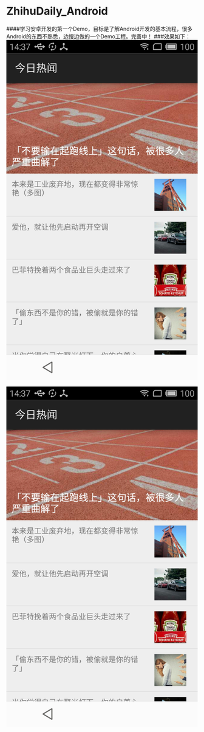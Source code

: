 # ZhihuDaily_Android

####学习安卓开发的第一个Demo，目标是了解Android开发的基本流程，很多Android的东西不熟悉，边搜边做的一个Demo工程。完善中！
###效果如下：
![](https://raw.githubusercontent.com/cocoa-chen/ZhihuDaily_Android/master/screenshot1.jpg)

![](https://raw.githubusercontent.com/cocoa-chen/ZhihuDaily_Android/master/screenshot1.jpg)
